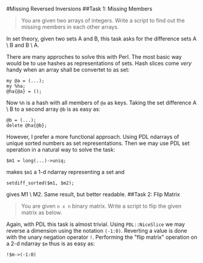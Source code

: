#Missing Reversed Inversions
##Task 1: Missing Members
> You are given two arrays of integers.
> Write a script to find out the missing members in each other arrays.

In set theory, given two sets A and B, this task asks for the difference sets A \ B and B \ A.

There are many approches to solve this with Perl.
The most basic way would be to use hashes as representations of sets.
Hash slices come *very* handy when an array shall be convertet to as set:
```
my @a = (...);
my %ha;
@ha{@a} = ();
```
Now `%h` is a hash with all members of `@a` as keys.
Taking the set difference A \ B to a second array `@b` is as easy as:
```
@b = (...);
delete @ha{@b};
```
However, I prefer a more functional approach.
Using PDL ndarrays of unique sorted numbers as set representations.
Then we may use PDL set operation in a natural way to solve the task:
```
$m1 = long(...)->uniq;
```
makes `$m1` a 1-d ndarray representing a set and
```
setdiff_sorted($m1, $m2);
```
gives M1 \ M2.
Same result, but better readable.
##Task 2: Flip Matrix
> You are given `n x n` binary matrix. 
> Write a script to flip the given matrix as below.
 
Again, with PDL this task is almost trivial.
Using `PDL::NiceSlice` we may reverse a dimension using the notation `(-1:0)`.
Reverting a value is done with the unary negation operator `!`.
Performing the "flip matrix" operation on a 2-d ndarray `$m` thus is as easy as:
```
!$m->(-1:0)
```


